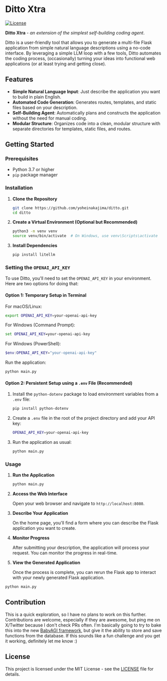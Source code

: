 # Ditto Xtra

[![License](https://img.shields.io/github/license/yoheinakajima/ditto)](LICENSE)

**Ditto Xtra** - *an extension of the simplest self-building coding agent*.

Ditto is a user-friendly tool that allows you to generate a multi-file Flask application from simple natural language descriptions using a no-code interface. By leveraging a simple LLM loop with a few tools, Ditto automates the coding process, (occasionally) turning your ideas into functional web applications (or at least trying and getting close).

## Features

- **Simple Natural Language Input**: Just describe the application you want to build in plain English.
- **Automated Code Generation**: Generates routes, templates, and static files based on your description.
- **Self-Building Agent**: Automatically plans and constructs the application without the need for manual coding.
- **Modular Structure**: Organizes code into a clean, modular structure with separate directories for templates, static files, and routes.

## Getting Started

### Prerequisites

- Python 3.7 or higher
- `pip` package manager

### Installation

1. **Clone the Repository**

   ```bash
   git clone https://github.com/yoheinakajima/ditto.git
   cd ditto
   ```

2. **Create a Virtual Environment (Optional but Recommended)**

   ```bash
   python3 -m venv venv
   source venv/bin/activate  # On Windows, use venv\Scripts\activate
   ```

3. **Install Dependencies**

   ```bash
   pip install litellm
   ```

### Setting the `OPENAI_API_KEY`

To use Ditto, you'll need to set the `OPENAI_API_KEY` in your environment. Here are two options for doing that:

#### Option 1: Temporary Setup in Terminal

For macOS/Linux:

```bash
export OPENAI_API_KEY=your-openai-api-key
```

For Windows (Command Prompt):

```cmd
set OPENAI_API_KEY=your-openai-api-key
```

For Windows (PowerShell):

```powershell
$env:OPENAI_API_KEY="your-openai-api-key"
```

Run the application:

```bash
python main.py
```

#### Option 2: Persistent Setup using a `.env` File (Recommended)

1. Install the `python-dotenv` package to load environment variables from a `.env` file:

   ```bash
   pip install python-dotenv
   ```

2. Create a `.env` file in the root of the project directory and add your API key:

   ```bash
   OPENAI_API_KEY=your-openai-api-key
   ```

3. Run the application as usual:

   ```bash
   python main.py
   ```

### Usage

1. **Run the Application**

   ```bash
   python main.py
   ```

2. **Access the Web Interface**

   Open your web browser and navigate to `http://localhost:8080`.

3. **Describe Your Application**

   On the home page, you'll find a form where you can describe the Flask application you want to create.

4. **Monitor Progress**

   After submitting your description, the application will process your request. You can monitor the progress in real-time.

5. **View the Generated Application**

   Once the process is complete, you can rerun the Flask app to interact with your newly generated Flask application.

```bash
python main.py
```


## Contribution

This is a quick exploration, so I have no plans to work on this further. Contributions are welcome, especially if they are awesome, but ping me on X/Twitter because I don't check PRs often. I'm basically going to try to bake this into the new [BabyAGI framework](https://github.com/yoheinakajima/babyagi), but give it the ability to store and save functions from the database. If this sounds like a fun challenge and you get it working, definitely let me know :)

## License

This project is licensed under the MIT License - see the [LICENSE](LICENSE) file for details.
